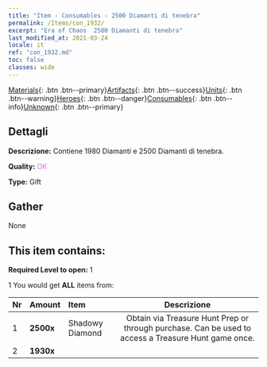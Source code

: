 ```yaml
---
title: "Item - Consumables - 2500 Diamanti di tenebra"
permalink: /Items/con_1932/
excerpt: "Era of Chaos  2500 Diamanti di tenebra"
last_modified_at: 2021-03-24
locale: it
ref: "con_1932.md"
toc: false
classes: wide
---
```

 [Materials](/it/Items/){: .btn .btn--primary}[Artifacts](/it/Items/Artifacts/){: .btn .btn--success}[Units](/it/Items/Units/){: .btn .btn--warning}[Heroes](/it/Items/Heroes/){: .btn .btn--danger}[Consumables](/it/Items/Consumables/){: .btn .btn--info}[Unknown](/it/Items/Unknown/){: .btn .btn--primary}

## Dettagli
 **Descrizione:** Contiene 1980 Diamanti e 2500 Diamanti di tenebra.

 **Quality:** <span style="color: #DA70D6">OK</span>

 **Type:** Gift

## Gather

  None

## This item contains:

 **Required Level to open:** 1

 1 You would get **ALL** items  from:

  | Nr | Amount |     Item    | Descrizione |
  |:---|:-------|:------------|:-----------:|
  | 1 |  **2500x** | Shadowy Diamond | Obtain via Treasure Hunt Prep or through purchase. Can be used to access a Treasure Hunt game once.  | 
  | 2 |  **1930x** | <i class="fas fa-gem"/> |  | 
